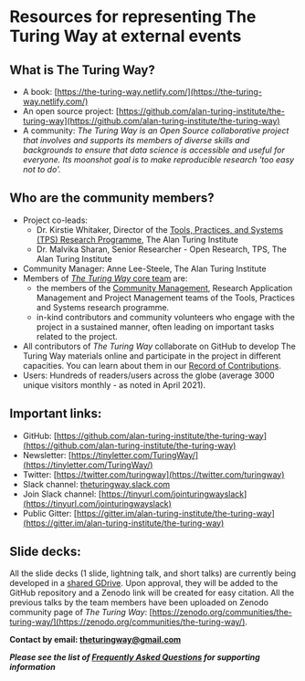 # Resources for representing The Turing Way at external events


## What is The Turing Way?
- A book: [https://the-turing-way.netlify.com/](https://the-turing-way.netlify.com/)
- An open source project: [https://github.com/alan-turing-institute/the-turing-way](https://github.com/alan-turing-institute/the-turing-way)
- A community: *The Turing Way is an Open Source collaborative project that involves and supports its members of diverse skills and backgrounds to ensure that data science is accessible and useful for everyone.
Its moonshot goal is to make reproducible research 'too easy not to do'.*

## Who are the community members? 
- Project co-leads: 
  - Dr. Kirstie Whitaker, Director of the [Tools, Practices, and Systems (TPS) Research Programme](https://www.turing.ac.uk/research/research-programmes/tools-practices-and-systems), The Alan Turing Institute
  - Dr. Malvika Sharan, Senior Researcher - Open Research, TPS, The Alan Turing Institute
- Community Manager: Anne Lee-Steele, The Alan Turing Institute
- Members of [*The Turing Way* core team](https://github.com/alan-turing-institute/the-turing-way/blob/main/ways_of_working.md) are:
  - the members of the [Community Management](https://www.turing.ac.uk/research/research-programmes/tools-practices-and-systems/community-management-and-open-research), Research Application Management and Project Management teams of the Tools, Practices and Systems research programme. 
  - in-kind contributors and community volunteers who engage with the project in a sustained manner, often leading on important tasks related to the project. 
- All contributors of *The Turing Way* collaborate on GitHub to develop The Turing Way materials online and participate in the project in different capacities. You can learn about them in our [Record of Contributions](https://the-turing-way.netlify.app/afterword/contributors-record.html).
- Users: Hundreds of readers/users across the globe (average 3000 unique visitors monthly - as noted in April 2021).

## Important links:
- GitHub: [https://github.com/alan-turing-institute/the-turing-way](https://github.com/alan-turing-institute/the-turing-way)
- Newsletter: [https://tinyletter.com/TuringWay/](https://tinyletter.com/TuringWay/)
- Twitter: [https://twitter.com/turingway](https://twitter.com/turingway)
- Slack channel: [theturingway.slack.com](theturingway.slack.com)
- Join Slack channel: [https://tinyurl.com/jointuringwayslack](https://tinyurl.com/jointuringwayslack)
- Public Gitter: [https://gitter.im/alan-turing-institute/the-turing-way](https://gitter.im/alan-turing-institute/the-turing-way)

## Slide decks:

All the slide decks (1 slide, lightning talk, and short talks) are currently being developed in a [shared GDrive](https://drive.google.com/drive/folders/1mzGmbJkPnP5q1goQesxDc_E5zAPL0eTF?usp=sharing).
Upon approval, they will be added to the GitHub repository and a Zenodo link will be created for easy citation.
All the previous talks by the team members have been uploaded on Zenodo community page of _The Turing Way_: [https://zenodo.org/communities/the-turing-way/](https://zenodo.org/communities/the-turing-way/).

**Contact by email: [theturingway@gmail.com](mailto:theturingway@gmail.com)**

***Please see the list of [Frequently Asked Questions](faqs.md) for supporting information***

